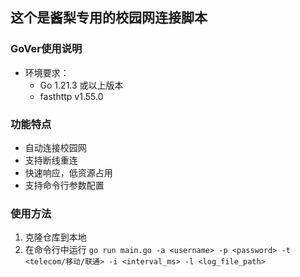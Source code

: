 ## 这个是酱梨专用的校园网连接脚本

### GoVer使用说明
- 环境要求：
  - Go 1.21.3 或以上版本
  - fasthttp v1.55.0

### 功能特点
- 自动连接校园网
- 支持断线重连
- 快速响应，低资源占用
- 支持命令行参数配置

### 使用方法
1. 克隆仓库到本地
2. 在命令行中运行 `go run main.go -a <username> -p <password> -t <telecom/移动/联通> -i <interval_ms> -l <log_file_path>`
